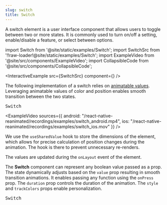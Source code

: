 ```yaml
---
slug: switch
title: Switch
---
```


A switch element is a user interface component that allows users to toggle between two or more states. It is commonly used to turn on/off a setting, enable/disable a feature, or select between options.

import Switch from '@site/static/examples/Switch';
import SwitchSrc from '!!raw-loader!@site/static/examples/Switch';
import ExampleVideo from '@site/src/components/ExampleVideo';
import CollapsibleCode from '@site/src/components/CollapsibleCode';

<InteractiveExample src={SwitchSrc} component={<Switch />} />

The following implementation of a switch relies on [animatable values](/docs/fundamentals/glossary#animatable-value). Leveraging animatable values of color and position enables smooth transition between the two states.

<samp id="Switch">Switch</samp>

<CollapsibleCode src={SwitchSrc} showLines={[26,52]}/>

<ExampleVideo
sources={{
    android: "/react-native-reanimated/recordings/examples/switch_android.mp4",
    ios: "/react-native-reanimated/recordings/examples/switch_ios.mov"
  }}
/>

We use the `useSharedValue` hook to store the dimensions of the element, which allows for precise calculation of position changes during the animation. The hook is there to prevent unnecessary re-renders.

<CollapsibleCode src={SwitchSrc} showLines={[23,25]}/>

The values are updated during the `onLayout` event of the element.

<CollapsibleCode src={SwitchSrc} showLines={[56,61]}/>

The **Switch** component can represent any boolean value passed as a prop. The state dynamically adjusts based on the `value` prop resulting in smooth transition animations. It enables passing any function using the `onPress` prop. The `duration` prop controls the duration of the animation. The `style` and `trackColors` props enable personalization.

<samp id="Switch">Switch</samp>

<CollapsibleCode src={SwitchSrc} showLines={[16,67]}/>
